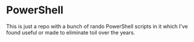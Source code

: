 # PowerShell

This is just a repo with a bunch of rando PowerShell scripts in it which I've found useful or made to eliminate toil over the years.
